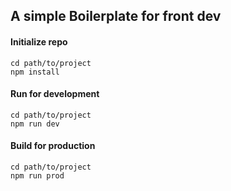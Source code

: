 ## A simple Boilerplate for front dev


#### Initialize repo
```
cd path/to/project
npm install
```


#### Run for development
```
cd path/to/project
npm run dev
```


#### Build for production
```
cd path/to/project
npm run prod
```